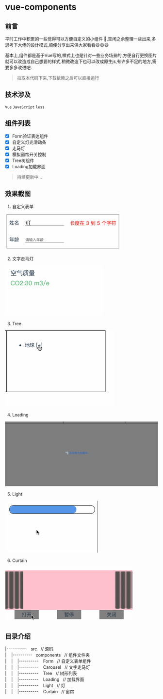 # vue-components

## 前言

平时工作中积累的一些觉得可以方便自定义的小组件 🍉,空闲之余整理一些出来,多思考下大佬的设计模式,顺便分享出来供大家看看:smile::smile::smile:

基本上,组件都是基于Vue写的,样式上也是针对一些业务场景的,方便自行更换图片就可以改造成自己想要的样式,稍微改造下也可以改成原生js,有许多不足的地方,需要多多改进吧.


> 拉取本代码下来,下载依赖之后可以直接运行


## 技术涉及
`Vue` `JavaScript` `less` 

## 组件列表
- [x] Form验证表达组件
- [x] 自定义灯光滑动条
- [x] 走马灯
- [x] 模拟窗帘开关控制
- [x] Tree树组件
- [x] Loading加载界面

> 持续更新中...

## 效果截图
1. 自定义表单<br/>

![自定义表单](./public/Form.gif)


2. 文字走马灯<br/>

![文字走马灯](./public/Carousel.gif)

3. Tree<br/>

![Tree](./public/Tree.gif)

4. Loading<br/>

![Loading](./public/loading-1.gif)

5. Light<br/>

![Light](./public/Light.gif)

6. Curtain<br/>

![Curtain](./public/Curtain.gif)

## 目录介绍

|----------  &nbsp;&nbsp; src   &nbsp;&nbsp;// 源码<br/>
| &nbsp;&nbsp;&nbsp;|---------- &nbsp;&nbsp;components   &nbsp;&nbsp;// 组件文件夹<br/>
| &nbsp;&nbsp;&nbsp;| &nbsp;&nbsp;&nbsp;|---------- &nbsp;&nbsp; Form    &nbsp;&nbsp;// 自定义表单组件<br/>
| &nbsp;&nbsp;&nbsp;| &nbsp;&nbsp;&nbsp;|---------- &nbsp;&nbsp; Carousel    &nbsp;&nbsp;// 文字走马灯<br/>
| &nbsp;&nbsp;&nbsp;| &nbsp;&nbsp;&nbsp;|---------- &nbsp;&nbsp; Tree    &nbsp;&nbsp;// 树形列表<br/>
| &nbsp;&nbsp;&nbsp;| &nbsp;&nbsp;&nbsp;|---------- &nbsp;&nbsp; Loading    &nbsp;&nbsp;// 加载界面<br/>
| &nbsp;&nbsp;&nbsp;| &nbsp;&nbsp;&nbsp;|---------- &nbsp;&nbsp; Light    &nbsp;&nbsp;// 灯<br/>
| &nbsp;&nbsp;&nbsp;| &nbsp;&nbsp;&nbsp;|---------- &nbsp;&nbsp; Curtain    &nbsp;&nbsp;// 窗帘<br/>
